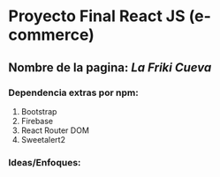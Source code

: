 # Proyecto Final React JS (e-commerce)

## Nombre de la pagina: *La Friki Cueva*

### Dependencia extras por npm:
1. Bootstrap
2. Firebase
3. React Router DOM
4. Sweetalert2

### Ideas/Enfoques:
